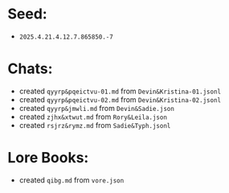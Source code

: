 # Seed:
- `2025.4.21.4.12.7.865850.-7`
# Chats:
- created `qyyrp&pqeictvu-01.md` from `Devin&Kristina-01.jsonl`
- created `qyyrp&pqeictvu-02.md` from `Devin&Kristina-02.jsonl`
- created `qyyrp&jmwli.md` from `Devin&Sadie.json`
- created `zjhx&xtwut.md` from `Rory&Leila.json`
- created `rsjrz&rymz.md` from `Sadie&Typh.jsonl`
# Lore Books:
- created `qibg.md` from `vore.json`
